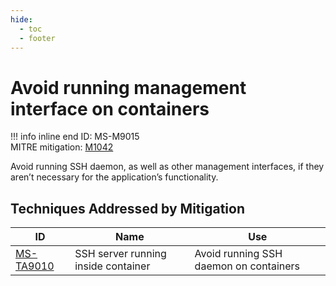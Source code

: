 ```yaml
---
hide:
  - toc
  - footer
---
```


# Avoid running management interface on containers

!!! info inline end
    ID: MS-M9015<br>
    MITRE mitigation: [M1042](https://attack.mitre.org/mitigations/M1042/)


Avoid running SSH daemon, as well as other management interfaces, if they aren’t necessary for the application’s functionality.


## Techniques Addressed by Mitigation

|ID|Name|Use|
|--|----------|-----------|
|[MS-TA9010](../techniques/SSH%20server%20running%20inside%20container.md)|SSH server running inside container|Avoid running SSH daemon on containers|